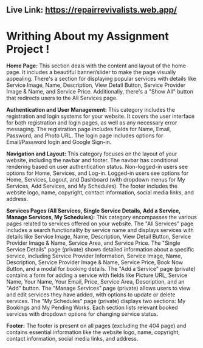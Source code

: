 ## Live Link: https://repairrevivalists.web.app/

# Writhing About my Assignment Project !

**Home Page:** This section deals with the content and layout of the home page.
It includes a beautiful banner/slider to make the page visually appealing.
There's a section for displaying popular services with details like Service Image, Name, Description, View Detail Button, Service Provider Image & Name, and Service Price.
Additionally, there's a "Show All" button that redirects users to the All Services page.

**Authentication and User Management:** This category includes the registration and login systems for your website.
It covers the user interface for both registration and login pages, as well as any necessary error messaging.
The registration page includes fields for Name, Email, Password, and Photo URL.
The login page includes options for Email/Password login and Google Sign-in.


**Navigation and Layout:** This category focuses on the layout of your website, including the navbar and footer.
The navbar has conditional rendering based on user authentication status.
Non-logged-in users see options for Home, Services, and Log-in.
Logged-in users see options for Home, Services, Logout, and Dashboard (with dropdown menus for My Services, Add Services, and My Schedules).
The footer includes the website logo, name, copyright, contact information, social media links, and address.


**Services Pages (All Services, Single Service Details, Add a Service, Manage Services, My Schedules):** This category encompasses the various pages related to services offered on your website.
The "All Services" page includes a search functionality by service name and displays services with details like Service Image, Name, Description, View Detail Button, Service Provider Image & Name, Service Area, and Service Price.
The "Single Service Details" page (private) shows detailed information about a specific service, including Service Provider Information, Service Image, Name, Description, Service Provider Image & Name, Service Price, Book Now Button, and a modal for booking details.
The "Add a Service" page (private) contains a form for adding a service with fields like Picture URL, Service Name, Your Name, Your Email, Price, Service Area, Description, and an "Add" button.
The "Manage Services" page (private) allows users to view and edit services they have added, with options to update or delete services.
The "My Schedules" page (private) displays two sections: My Bookings and My Pending Works. Each section lists relevant booked services with dropdown options for changing service status.



**Footer:** The footer is present on all pages (excluding the 404 page) and contains essential information like the website logo, name, copyright, contact information, social media links, and address.
